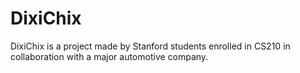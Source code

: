 # DixiChix
DixiChix is a project made by Stanford students enrolled in CS210 in collaboration with a major automotive company.

